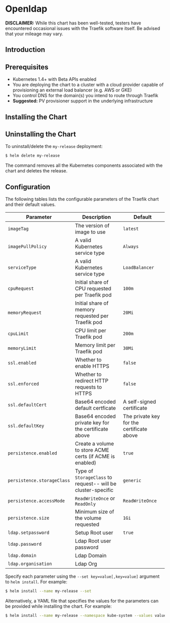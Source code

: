 # Openldap

__DISCLAIMER:__ While this chart has been well-tested, testers have encountered occasional issues
with the Traefik software itself. Be advised that your mileage may vary.

## Introduction

## Prerequisites

- Kubernetes 1.4+ with Beta APIs enabled
- You are deploying the chart to a cluster with a cloud provider capable of provisioning an
external load balancer (e.g. AWS or GKE)
- You control DNS for the domain(s) you intend to route through Traefik
- __Suggested:__ PV provisioner support in the underlying infrastructure

## Installing the Chart

## Uninstalling the Chart

To uninstall/delete the `my-release` deployment:

```bash
$ helm delete my-release
```

The command removes all the Kubernetes components associated with the chart and deletes the
release.

## Configuration

The following tables lists the configurable parameters of the Traefik chart and their default values.

| Parameter                       | Description                                                          | Default                                   |
| ------------------------------- | -------------------------------------------------------------------- | ----------------------------------------- |
| `imageTag`                      | The version of image to use                                          | `latest`                                  |
| `imagePullPolicy`               | A valid Kubernetes service type                                      | `Always`                                  |
| `serviceType`                   | A valid Kubernetes service type                                      | `LoadBalancer`                            |
| `cpuRequest`                    | Initial share of CPU requested per Traefik pod                       | `100m`                                    |
| `memoryRequest`                 | Initial share of memory requested per Traefik pod                    | `20Mi`                                    |
| `cpuLimit`                      | CPU limit per Traefik pod                                            | `200m`                                    |
| `memoryLimit`                   | Memory limit per Traefik pod                                         | `30Mi`                                    |
| `ssl.enabled`                   | Whether to enable HTTPS                                              | `false`                                   |
| `ssl.enforced`                  | Whether to redirect HTTP requests to HTTPS                           | `false`                                   |
| `ssl.defaultCert`               | Base64 encoded default certficate                                    | A self-signed certificate                 |
| `ssl.defaultKey`                | Base64 encoded private key for the certificate above                 | The private key for the certificate above |
| `persistence.enabled`           | Create a volume to store ACME certs (if ACME is enabled)             | `true`                                    |
| `persistence.storageClass`      | Type of `StorageClass` to request-- will be cluster-specific         | `generic`                                 |
| `persistence.accessMode`        | `ReadWriteOnce` or `ReadOnly`                                        | `ReadWriteOnce`                           |
| `persistence.size`              | Minimum size of the volume requested                                 | `1Gi`                                     |
| `ldap.setpassword`              | Setup Root user                                                      | `true`                                    |
| `ldap.password`                 | Ldap Root user password                                              |                                           |
| `ldap.domain`                   | Ldap Domain                                                          |                                           |
| `ldap.organisation`             | Ldap Org                                                             |                                           |

Specify each parameter using the `--set key=value[,key=value]` argument to `helm install`. For example:

```bash
$ helm install --name my-release --set
```

Alternatively, a YAML file that specifies the values for the parameters can be provided while
installing the chart. For example:

```bash
$ helm install --name my-release --namespace kube-system --values values.yaml
```
